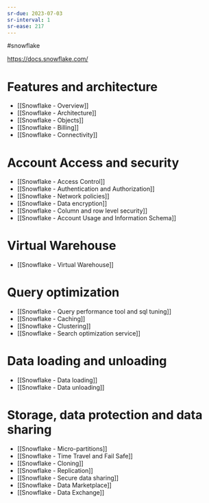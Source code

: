 ```yaml
---
sr-due: 2023-07-03
sr-interval: 1
sr-ease: 217
---
```


#snowflake

https://docs.snowflake.com/

# Features and architecture

- [[Snowflake - Overview]]
- [[Snowflake - Architecture]]
- [[Snowflake - Objects]]
- [[Snowflake - Billing]]
- [[Snowflake - Connectivity]]

# Account Access and security

- [[Snowflake - Access Control]]
- [[Snowflake - Authentication and Authorization]]
- [[Snowflake - Network policies]]
- [[Snowflake - Data encryption]]
- [[Snowflake - Column and row level security]]
- [[Snowflake - Account Usage and Information Schema]]

# Virtual Warehouse

- [[Snowflake - Virtual Warehouse]]

# Query optimization

- [[Snowflake - Query performance tool and sql tuning]]
- [[Snowflake - Caching]]
- [[Snowflake - Clustering]]
- [[Snowflake - Search optimization service]]

# Data loading and unloading

- [[Snowflake - Data loading]]
- [[Snowflake - Data unloading]]

# Storage, data protection and data sharing

- [[Snowflake - Micro-partitions]]
- [[Snowflake - Time Travel and Fail Safe]]
- [[Snowflake - Cloning]]
- [[Snowflake - Replication]]
- [[Snowflake - Secure data sharing]]
- [[Snowflake - Data Marketplace]]
- [[Snowflake - Data Exchange]]
